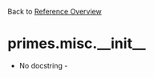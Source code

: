 
Back to [Reference Overview](https://github.com/pyrustic/primes/blob/master/docs/reference)

# primes.misc.\_\_init\_\_

- No docstring -

<br>


```python

```

